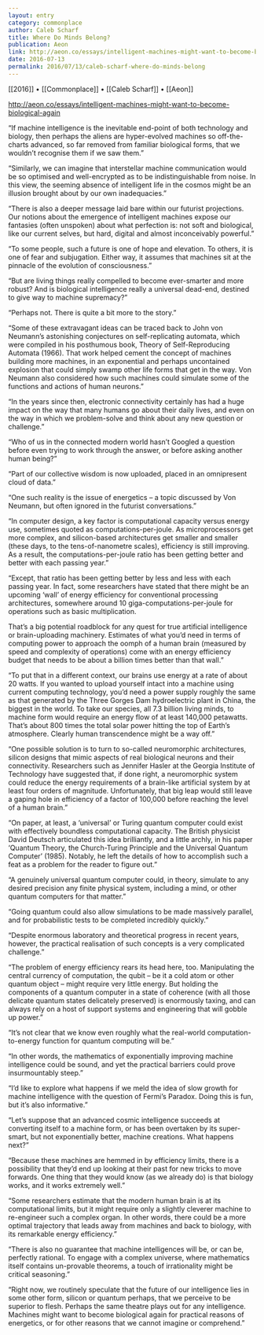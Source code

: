 ```yaml
---
layout: entry
category: commonplace
author: Caleb Scharf
title: Where Do Minds Belong?
publication: Aeon
link: http://aeon.co/essays/intelligent-machines-might-want-to-become-biological-again
date: 2016-07-13
permalink: 2016/07/13/caleb-scharf-where-do-minds-belong
---
```


[[2016]] • [[Commonplace]] • [[Caleb Scharf]] • [[Aeon]]

http://aeon.co/essays/intelligent-machines-might-want-to-become-biological-again

“If machine intelligence is the inevitable end-point of both technology and biology, then perhaps the aliens are hyper-evolved machines so off-the-charts advanced, so far removed from familiar biological forms, that we wouldn’t recognise them if we saw them.”

“Similarly, we can imagine that interstellar machine communication would be so optimised and well-encrypted as to be indistinguishable from noise. In this view, the seeming absence of intelligent life in the cosmos might be an illusion brought about by our own inadequacies.”

“There is also a deeper message laid bare within our futurist projections. Our notions about the emergence of intelligent machines expose our fantasies (often unspoken) about what perfection is: not soft and biological, like our current selves, but hard, digital and almost inconceivably powerful.”

“To some people, such a future is one of hope and elevation. To others, it is one of fear and subjugation. Either way, it assumes that machines sit at the pinnacle of the evolution of consciousness.”

“But are living things really compelled to become ever-smarter and more robust? And is biological intelligence really a universal dead-end, destined to give way to machine supremacy?”

“Perhaps not. There is quite a bit more to the story.”

“Some of these extravagant ideas can be traced back to John von Neumann’s astonishing conjectures on self-replicating automata, which were compiled in his posthumous book, Theory of Self-Reproducing Automata (1966). That work helped cement the concept of machines building more machines, in an exponential and perhaps uncontained explosion that could simply swamp other life forms that get in the way. Von Neumann also considered how such machines could simulate some of the functions and actions of human neurons.”

“In the years since then, electronic connectivity certainly has had a huge impact on the way that many humans go about their daily lives, and even on the way in which we problem-solve and think about any new question or challenge.”

“Who of us in the connected modern world hasn’t Googled a question before even trying to work through the answer, or before asking another human being?”

“Part of our collective wisdom is now uploaded, placed in an omnipresent cloud of data.”

“One such reality is the issue of energetics – a topic discussed by Von Neumann, but often ignored in the futurist conversations.”

“In computer design, a key factor is computational capacity versus energy use, sometimes quoted as computations-per-joule. As microprocessors get more complex, and silicon-based architectures get smaller and smaller (these days, to the tens-of-nanometre scales), efficiency is still improving. As a result, the computations-per-joule ratio has been getting better and better with each passing year.”

“Except, that ratio has been getting better by less and less with each passing year. In fact, some researchers have stated that there might be an upcoming ‘wall’ of energy efficiency for conventional processing architectures, somewhere around 10 giga-computations-per-joule for operations such as basic multiplication.

That’s a big potential roadblock for any quest for true artificial intelligence or brain-uploading machinery. Estimates of what you’d need in terms of computing power to approach the oomph of a human brain (measured by speed and complexity of operations) come with an energy efficiency budget that needs to be about a billion times better than that wall.”

“To put that in a different context, our brains use energy at a rate of about 20 watts. If you wanted to upload yourself intact into a machine using current computing technology, you’d need a power supply roughly the same as that generated by the Three Gorges Dam hydroelectric plant in China, the biggest in the world. To take our species, all 7.3 billion living minds, to machine form would require an energy flow of at least 140,000 petawatts. That’s about 800 times the total solar power hitting the top of Earth’s atmosphere. Clearly human transcendence might be a way off.”

“One possible solution is to turn to so-called neuromorphic architectures, silicon designs that mimic aspects of real biological neurons and their connectivity. Researchers such as Jennifer Hasler at the Georgia Institute of Technology have suggested that, if done right, a neuromorphic system could reduce the energy requirements of a brain-like artificial system by at least four orders of magnitude. Unfortunately, that big leap would still leave a gaping hole in efficiency of a factor of 100,000 before reaching the level of a human brain.”

“On paper, at least, a ‘universal’ or Turing quantum computer could exist with effectively boundless computational capacity. The British physicist David Deutsch articulated this idea brilliantly, and a little archly, in his paper ‘Quantum Theory, the Church-Turing Principle and the Universal Quantum Computer’ (1985). Notably, he left the details of how to accomplish such a feat as a problem for the reader to figure out.”

“A genuinely universal quantum computer could, in theory, simulate to any desired precision any finite physical system, including a mind, or other quantum computers for that matter.”

“Going quantum could also allow simulations to be made massively parallel, and for probabilistic tests to be completed incredibly quickly.”

“Despite enormous laboratory and theoretical progress in recent years, however, the practical realisation of such concepts is a very complicated challenge.”

“The problem of energy efficiency rears its head here, too. Manipulating the central currency of computation, the qubit – be it a cold atom or other quantum object – might require very little energy. But holding the components of a quantum computer in a state of coherence (with all those delicate quantum states delicately preserved) is enormously taxing, and can always rely on a host of support systems and engineering that will gobble up power.”

“It’s not clear that we know even roughly what the real-world computation-to-energy function for quantum computing will be.”

“In other words, the mathematics of exponentially improving machine intelligence could be sound, and yet the practical barriers could prove insurmountably steep.”

“I’d like to explore what happens if we meld the idea of slow growth for machine intelligence with the question of Fermi’s Paradox. Doing this is fun, but it’s also informative.”

“Let’s suppose that an advanced cosmic intelligence succeeds at converting itself to a machine form, or has been overtaken by its super-smart, but not exponentially better, machine creations. What happens next?”

“Because these machines are hemmed in by efficiency limits, there is a possibility that they’d end up looking at their past for new tricks to move forwards. One thing that they would know (as we already do) is that biology works, and it works extremely well.”

“Some researchers estimate that the modern human brain is at its computational limits, but it might require only a slightly cleverer machine to re-engineer such a complex organ. In other words, there could be a more optimal trajectory that leads away from machines and back to biology, with its remarkable energy efficiency.”

“There is also no guarantee that machine intelligences will be, or can be, perfectly rational. To engage with a complex universe, where mathematics itself contains un-provable theorems, a touch of irrationality might be critical seasoning.”

“Right now, we routinely speculate that the future of our intelligence lies in some other form, silicon or quantum perhaps, that we perceive to be superior to flesh. Perhaps the same theatre plays out for any intelligence. Machines might want to become biological again for practical reasons of energetics, or for other reasons that we cannot imagine or comprehend.”

